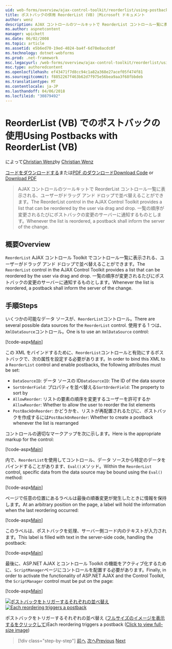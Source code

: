 ```yaml
---
uid: web-forms/overview/ajax-control-toolkit/reorderlist/using-postbacks-with-reorderlist-vb
title: ポストバックの併用 ReorderList (VB) |Microsoft ドキュメント
author: wenz
description: AJAX コントロールのツールキットで ReorderList コントロール一覧に表示される、ユーザーがドラッグ アンド ドロップで並べ替えることができます。 一覧の順序が変更されるたびに、po しています.
ms.author: aspnetcontent
manager: wpickett
ms.date: 06/02/2008
ms.topic: article
ms.assetid: e5b6ed70-19ed-4024-ba4f-6d78e8acdc0f
ms.technology: dotnet-webforms
ms.prod: .net-framework
msc.legacyurl: /web-forms/overview/ajax-control-toolkit/reorderlist/using-postbacks-with-reorderlist-vb
msc.type: authoredcontent
ms.openlocfilehash: ef43471f7d8cc94c1a82a368e27acef05f474f81
ms.sourcegitcommit: f8852267f463b62d7f975e56bea9aa3f68fbbdeb
ms.translationtype: MT
ms.contentlocale: ja-JP
ms.lasthandoff: 04/06/2018
ms.locfileid: "30879492"
---
```

<a name="using-postbacks-with-reorderlist-vb"></a><span data-ttu-id="ed904-104">ReorderList (VB) でのポストバックの使用</span><span class="sxs-lookup"><span data-stu-id="ed904-104">Using Postbacks with ReorderList (VB)</span></span>
====================
<span data-ttu-id="ed904-105">によって[Christian Wenz](https://github.com/wenz)</span><span class="sxs-lookup"><span data-stu-id="ed904-105">by [Christian Wenz](https://github.com/wenz)</span></span>

<span data-ttu-id="ed904-106">[コードをダウンロードする](http://download.microsoft.com/download/9/3/f/93f8daea-bebd-4821-833b-95205389c7d0/ReorderList4.vb.zip)または[PDF のダウンロード](http://download.microsoft.com/download/2/d/c/2dc10e34-6983-41d4-9c08-f78f5387d32b/reorderlist4VB.pdf)</span><span class="sxs-lookup"><span data-stu-id="ed904-106">[Download Code](http://download.microsoft.com/download/9/3/f/93f8daea-bebd-4821-833b-95205389c7d0/ReorderList4.vb.zip) or [Download PDF](http://download.microsoft.com/download/2/d/c/2dc10e34-6983-41d4-9c08-f78f5387d32b/reorderlist4VB.pdf)</span></span>

> <span data-ttu-id="ed904-107">AJAX コントロールのツールキットで ReorderList コントロール一覧に表示される、ユーザーがドラッグ アンド ドロップで並べ替えることができます。</span><span class="sxs-lookup"><span data-stu-id="ed904-107">The ReorderList control in the AJAX Control Toolkit provides a list that can be reordered by the user via drag and drop.</span></span> <span data-ttu-id="ed904-108">一覧の順序が変更されるたびにポストバックの変更のサーバーに通知するものとします。</span><span class="sxs-lookup"><span data-stu-id="ed904-108">Whenever the list is reordered, a postback shall inform the server of the change.</span></span>


## <a name="overview"></a><span data-ttu-id="ed904-109">概要</span><span class="sxs-lookup"><span data-stu-id="ed904-109">Overview</span></span>

<span data-ttu-id="ed904-110">`ReorderList` AJAX コントロール Toolkit でコントロール一覧に表示される、ユーザーがドラッグ アンド ドロップで並べ替えることができます。</span><span class="sxs-lookup"><span data-stu-id="ed904-110">The `ReorderList` control in the AJAX Control Toolkit provides a list that can be reordered by the user via drag and drop.</span></span> <span data-ttu-id="ed904-111">一覧の順序が変更されるたびにポストバックの変更のサーバーに通知するものとします。</span><span class="sxs-lookup"><span data-stu-id="ed904-111">Whenever the list is reordered, a postback shall inform the server of the change.</span></span>

## <a name="steps"></a><span data-ttu-id="ed904-112">手順</span><span class="sxs-lookup"><span data-stu-id="ed904-112">Steps</span></span>

<span data-ttu-id="ed904-113">いくつかの可能なデータ ソースが、`ReorderList`コントロール。</span><span class="sxs-lookup"><span data-stu-id="ed904-113">There are several possible data sources for the `ReorderList` control.</span></span> <span data-ttu-id="ed904-114">使用する 1 つは、`XmlDataSource`コントロール。</span><span class="sxs-lookup"><span data-stu-id="ed904-114">One is to use an `XmlDataSource` control:</span></span>

[!code-aspx[Main](using-postbacks-with-reorderlist-vb/samples/sample1.aspx)]

<span data-ttu-id="ed904-115">この XML をバインドするために、`ReorderList`コントロールと有効にするポストバックで、次の属性を設定する必要があります。</span><span class="sxs-lookup"><span data-stu-id="ed904-115">In order to bind this XML to a `ReorderList` control and enable postbacks, the following attributes must be set:</span></span>

- <span data-ttu-id="ed904-116">`DataSourceID`: データ ソースの ID</span><span class="sxs-lookup"><span data-stu-id="ed904-116">`DataSourceID`: The ID of the data source</span></span>
- <span data-ttu-id="ed904-117">`SortOrderField`: プロパティを並べ替える</span><span class="sxs-lookup"><span data-stu-id="ed904-117">`SortOrderField`: The property to sort by</span></span>
- <span data-ttu-id="ed904-118">`AllowReorder`: リストの要素の順序を変更するユーザーを許可するか</span><span class="sxs-lookup"><span data-stu-id="ed904-118">`AllowReorder`: Whether to allow the user to reorder the list elements</span></span>
- <span data-ttu-id="ed904-119">`PostBackOnReorder`: かどうかを、リストが再配置されるたびに、ポストバックを作成するには</span><span class="sxs-lookup"><span data-stu-id="ed904-119">`PostBackOnReorder`: Whether to create a postback whenever the list is rearranged</span></span>

<span data-ttu-id="ed904-120">コントロールの適切なマークアップを次に示します。</span><span class="sxs-lookup"><span data-stu-id="ed904-120">Here is the appropriate markup for the control:</span></span>

[!code-aspx[Main](using-postbacks-with-reorderlist-vb/samples/sample2.aspx)]

<span data-ttu-id="ed904-121">内で、`ReorderList`を使用してコントロール、データ ソースから特定のデータをバインドすることがあります、`Eval()`メソッド。</span><span class="sxs-lookup"><span data-stu-id="ed904-121">Within the `ReorderList` control, specific data from the data source may be bound using the `Eval()` method:</span></span>

[!code-aspx[Main](using-postbacks-with-reorderlist-vb/samples/sample3.aspx)]

<span data-ttu-id="ed904-122">ページで任意の位置にあるラベルは最後の順番変更が発生したときに情報を保持します。</span><span class="sxs-lookup"><span data-stu-id="ed904-122">At an arbitrary position on the page, a label will hold the information when the last reordering occurred:</span></span>

[!code-aspx[Main](using-postbacks-with-reorderlist-vb/samples/sample4.aspx)]

<span data-ttu-id="ed904-123">このラベルは、ポストバックを処理、サーバー側コード内のテキストが入力されます。</span><span class="sxs-lookup"><span data-stu-id="ed904-123">This label is filled with text in the server-side code, handling the postback:</span></span>

[!code-aspx[Main](using-postbacks-with-reorderlist-vb/samples/sample5.aspx)]

<span data-ttu-id="ed904-124">最後に、ASP.NET AJAX とコントロール Toolkit の機能をアクティブ化するために、`ScriptManager`ページにコントロールを配置する必要があります。</span><span class="sxs-lookup"><span data-stu-id="ed904-124">Finally, in order to activate the functionality of ASP.NET AJAX and the Control Toolkit, the `ScriptManager` control must be put on the page:</span></span>

[!code-aspx[Main](using-postbacks-with-reorderlist-vb/samples/sample6.aspx)]


<span data-ttu-id="ed904-125">[![ポストバックをトリガーするそれぞれの並べ替え](using-postbacks-with-reorderlist-vb/_static/image2.png)](using-postbacks-with-reorderlist-vb/_static/image1.png)</span><span class="sxs-lookup"><span data-stu-id="ed904-125">[![Each reordering triggers a postback](using-postbacks-with-reorderlist-vb/_static/image2.png)](using-postbacks-with-reorderlist-vb/_static/image1.png)</span></span>

<span data-ttu-id="ed904-126">ポストバックをトリガーするそれぞれの並べ替え ([フルサイズのイメージを表示するをクリックして](using-postbacks-with-reorderlist-vb/_static/image3.png))</span><span class="sxs-lookup"><span data-stu-id="ed904-126">Each reordering triggers a postback ([Click to view full-size image](using-postbacks-with-reorderlist-vb/_static/image3.png))</span></span>

> [!div class="step-by-step"]
> <span data-ttu-id="ed904-127">[前へ](drag-and-drop-via-reorderlist-cs.md)
> [次へ](drag-and-drop-via-reorderlist-vb.md)</span><span class="sxs-lookup"><span data-stu-id="ed904-127">[Previous](drag-and-drop-via-reorderlist-cs.md)
[Next](drag-and-drop-via-reorderlist-vb.md)</span></span>
